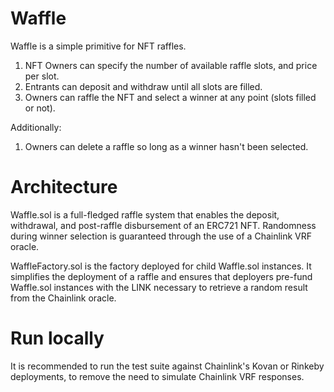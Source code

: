 # Waffle
Waffle is a simple primitive for NFT raffles.

1. NFT Owners can specify the number of available raffle slots, and price per slot.
2. Entrants can deposit and withdraw until all slots are filled.
3. Owners can raffle the NFT and select a winner at any point (slots filled or not).

Additionally:

1. Owners can delete a raffle so long as a winner hasn't been selected.

# Architecture
Waffle.sol is a full-fledged raffle system that enables the deposit, withdrawal, and post-raffle disbursement of an ERC721 NFT. Randomness during winner selection is guaranteed through the use of a Chainlink VRF oracle.

WaffleFactory.sol is the factory deployed for child Waffle.sol instances. It simplifies the deployment of a raffle and ensures that deployers pre-fund Waffle.sol instances with the LINK necessary to retrieve a random result from the Chainlink oracle.

# Run locally
It is recommended to run the test suite against Chainlink's Kovan or Rinkeby deployments, to remove the need to simulate Chainlink VRF responses.
